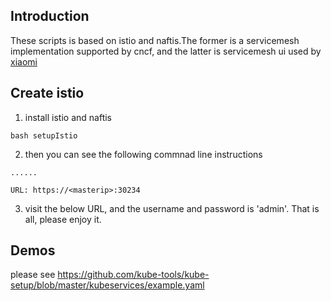 ## Introduction

These scripts is based on istio and naftis.The former is a servicemesh implementation supported by cncf, and the latter is servicemesh ui used by [xiaomi](https://github.com/XiaoMi/naftis)

## Create istio

1. install istio and naftis

```
bash setupIstio
```

2. then you can see the following commnad line instructions

```
......

URL: https://<masterip>:30234
```

3. visit the below URL, and the username and password is 'admin'. That is all, please enjoy it.

## Demos

please see https://github.com/kube-tools/kube-setup/blob/master/kubeservices/example.yaml
